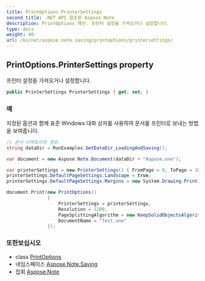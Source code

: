 ```yaml
---
title: PrintOptions.PrinterSettings
second_title: .NET API 참조용 Aspose.Note
description: PrintOptions 재산. 프린터 설정을 가져오거나 설정합니다.
type: docs
weight: 40
url: /ko/net/aspose.note.saving/printoptions/printersettings/
---
```

## PrintOptions.PrinterSettings property

프린터 설정을 가져오거나 설정합니다.

```csharp
public PrinterSettings PrinterSettings { get; set; }
```

### 예

지정된 옵션과 함께 표준 Windows 대화 상자를 사용하여 문서를 프린터로 보내는 방법을 보여줍니다.

```csharp
// 문서 디렉토리의 경로.
string dataDir = RunExamples.GetDataDir_LoadingAndSaving();

var document = new Aspose.Note.Document(dataDir + "Aspose.one");

var printerSettings = new PrinterSettings() { FromPage = 0, ToPage = 10 };
printerSettings.DefaultPageSettings.Landscape = true;
printerSettings.DefaultPageSettings.Margins = new System.Drawing.Printing.Margins(50, 50, 150, 50);

document.Print(new PrintOptions()
               {
                   PrinterSettings = printerSettings,
                   Resolution = 1200,
                   PageSplittingAlgorithm = new KeepSolidObjectsAlgorithm(),
                   DocumentName = "Test.one"
               });
```

### 또한보십시오

* class [PrintOptions](../)
* 네임스페이스 [Aspose.Note.Saving](../../printoptions/)
* 집회 [Aspose.Note](../../../)


